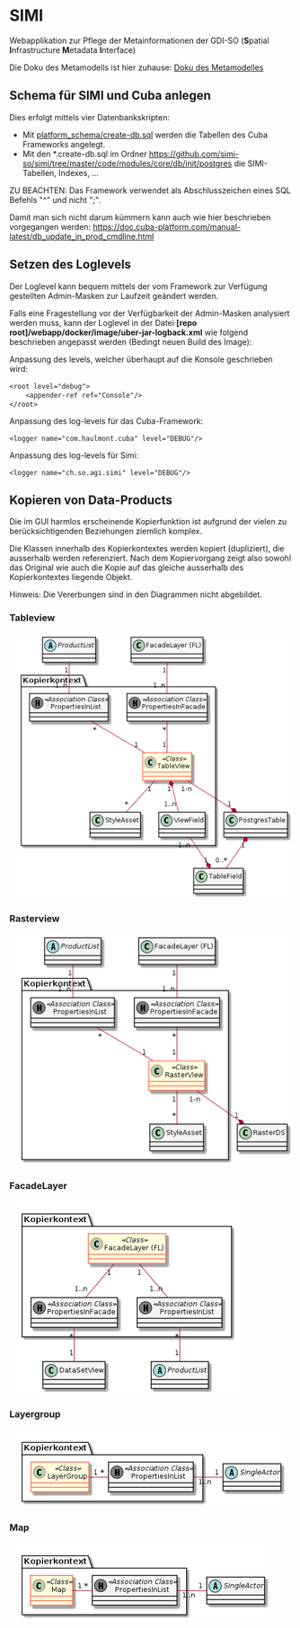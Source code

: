 # SIMI

Webapplikation zur Pflege der Metainformationen der GDI-SO (**S**patial **I**nfrastructure **M**etadata **I**nterface)

Die Doku des Metamodells ist hier zuhause: [Doku des Metamodelles](metamodel.md)

## Schema für SIMI und Cuba anlegen

Dies erfolgt mittels vier Datenbankskripten:
* Mit [platform_schema/create-db.sql](platform_schema/create-db.sql) werden die Tabellen des Cuba Frameworks angelegt.
* Mit den *.create-db.sql im Ordner <https://github.com/simi-so/simi/tree/master/code/modules/core/db/init/postgres> 
  die SIMI-Tabellen, Indexes, ...
  
ZU BEACHTEN: Das Framework verwendet als Abschlusszeichen eines SQL Befehls "^" und nicht ";".

Damit man sich nicht darum kümmern kann auch wie hier beschrieben vorgegangen werden:
<https://doc.cuba-platform.com/manual-latest/db_update_in_prod_cmdline.html>

## Setzen des Loglevels

Der Loglevel kann bequem mittels der vom Framework zur Verfügung gestellten Admin-Masken zur Laufzeit geändert werden.

Falls eine Fragestellung vor der Verfügbarkeit der Admin-Masken analysiert werden muss, kann der Loglevel in der
Datei **\[repo root\]/webapp/docker/image/uber-jar-logback.xml** wie folgend beschrieben angepasst werden (Bedingt neuen Build des Image):

Anpassung des levels, welcher überhaupt auf die Konsole geschrieben wird:

    <root level="debug">
        <appender-ref ref="Console"/>
    </root>

Anpassung des log-levels für das Cuba-Framework:

    <logger name="com.haulmont.cuba" level="DEBUG"/>
    
Anpassung des log-levels für Simi:

    <logger name="ch.so.agi.simi" level="DEBUG"/>
  
## Kopieren von Data-Products

Die im GUI harmlos erscheinende Kopierfunktion ist aufgrund der vielen zu berücksichtigenden Beziehungen
ziemlich komplex.

Die Klassen innerhalb des Kopierkontextes werden kopiert (dupliziert), die ausserhalb werden referenziert. 
Nach dem Kopiervorgang zeigt also sowohl das Original wie auch die Kopie auf das gleiche ausserhalb des
Kopierkontextes liegende Objekt.

Hinweis: Die Vererbungen sind in den Diagrammen nicht abgebildet.

### Tableview

![Tableview Copy](simi_resources/copy-tableview.png)

### Rasterview

![Rasterview Copy](simi_resources/copy-rasterview.png)

### FacadeLayer

![Facadelayer Copy](simi_resources/copy-facadelayer.png)

### Layergroup

![Layergroup Copy](simi_resources/copy-layergroup.png)

### Map

![Map Copy](simi_resources/copy-map.png)








